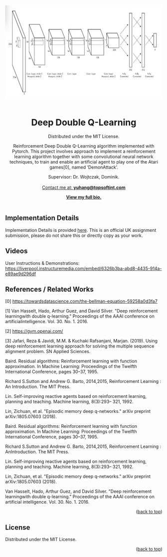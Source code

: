 

<br />
<div align="center" id="readme-top">
  
 <br />
<img src="https://raw.githubusercontent.com/HuskyKingdom/Grasp_Detection/main/imgs/1.png" width="700" height="300"></br>
</br>
  <h1 align="center">Deep Double Q-Learning</h1>

  <p align="center" >
  Distributed under the MIT License.

Reinforcement Deep Double Q-Learning algorithm implemented with Pytorch. This project involves approach to implement a reinforcement learning algorithm together with some convolutional neural network techniques, to train and enable an artificial agent to play one of the Atari games[0], named ‘DemonAttack’.

Supervisor: Dr. Wojtczak, Dominik.</br>
<br />
<a href="https://yuhang.topsoftint.com">Contact me at: <strong>yuhang@topsoftint.com</strong></a>

<a href="https://yuhang.topsoftint.com"><strong>View my full bio.</strong></a>
    <br />
    <br />
  </p>
</div>






<!-- ABOUT THE PROJECT -->
## Implementation Details
<p id="1"></p>

Implementation Details is provided <a href="https://github.com/HuskyKingdom/DDQN/blob/main/comp390_Project%20Dissertation.pdf">here</a>. This is an official UK assignment submission, please do not share this or directly copy as your work.

## Videos

User Instructions & Demonstrations:
https://liverpool.instructuremedia.com/embed/6326b3ba-abd8-4435-914a-e89ae9d296df

## References / Related Works
<p id="6"></p>

[0] https://towardsdatascience.com/the-bellman-equation-59258a0d3fa7

[1] Van Hasselt, Hado, Arthur Guez, and David Silver. "Deep reinforcement learningwith double q-learning." Proceedings of the AAAI conference on artificialintelligence. Vol. 30. No. 1. 2016.

[2] https://gym.openai.com/

[3] Jafari, Reza & Javidi, M.M. & Kuchaki Rafsanjani, Marjan. (2019). Using deep reinforcement learning approach for solving the multiple sequence alignment problem. SN Applied Sciences. 

Baird. Residual algorithms: Reinforcement learning with function approximation. In Machine Learning: Proceedings of the Twelfth International Conference, pages 30–37, 1995.

Richard S.Sutton and Andrew G. Barto, 2014,2015, Reinforcement Learning : An Introduction. The MIT Press.

Lin. Self-improving reactive agents based on reinforcement learning, planning and teaching. Machine learning, 8(3):293– 321, 1992.

Lin, Zichuan, et al. "Episodic memory deep q-networks." arXiv preprint arXiv:1805.07603 (2018).

Baird. Residual algorithms: Reinforcement learning with function approximation. In Machine Learning: Proceedings of the Twelfth International Conference, pages 30–37, 1995.

Richard S.Sutton and Andrew G. Barto, 2014,2015, Reinforcement Learning : AnIntroduction. The MIT Press.

Lin. Self-improving reactive agents based on reinforcement learning, planning and teaching. Machine learning, 8(3):293– 321, 1992.

Lin, Zichuan, et al. "Episodic memory deep q-networks." arXiv preprint arXiv:1805.07603 (2018).

Van Hasselt, Hado, Arthur Guez, and David Silver. "Deep reinforcement learningwith double q-learning." Proceedings of the AAAI conference on artificial intelligence. Vol. 30. No. 1. 2016.
<p align="right">(<a href="#readme-top">back to top</a>)</p>


<!-- LICENSE -->
## License

Distributed under the MIT License.

<p align="right">(<a href="#readme-top">back to top</a>)</p>





